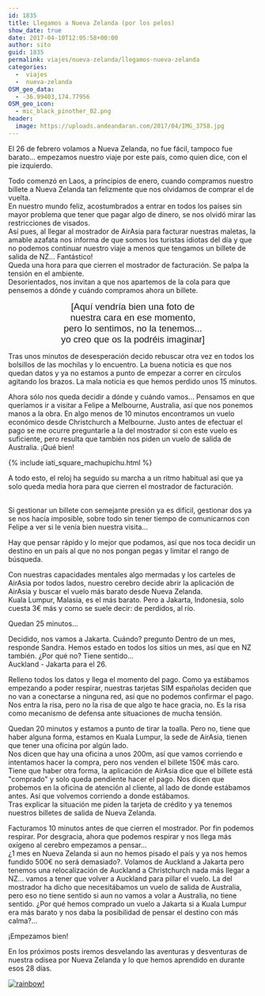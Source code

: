 ```yaml
---
id: 1835
title: Llegamos a Nueva Zelanda (por los pelos)
show_date: true
date: 2017-04-10T12:05:58+00:00
author: sito
guid: 1835
permalink: viajes/nueva-zelanda/llegamos-nueva-zelanda
categories:
  -  viajes
  -  nueva-zelanda
OSM_geo_data:
  - -36.99403,174.77956
OSM_geo_icon:
  - mic_black_pinother_02.png
header:
  image: https://uploads.andeandaran.com/2017/04/IMG_3758.jpg
---
```


  El 26 de febrero volamos a Nueva Zelanda, no fue fácil, tampoco fue barato... empezamos nuestro viaje por este país, como quien dice, con el pie izquierdo.



  Todo comenzó en Laos, a principios de enero, cuando compramos nuestro billete a Nueva Zelanda tan felizmente que nos olvidamos de comprar el de vuelta.<br /> En nuestro mundo feliz, acostumbrados a entrar en todos los países sin mayor problema que tener que pagar algo de dinero, se nos olvidó mirar las restricciones de visados.<br /> Así pues, al llegar al mostrador de AirAsia para facturar nuestras maletas, la amable azafata nos informa de que somos los turistas idiotas del día y que no podemos continuar nuestro viaje a menos que tengamos un billete de salida de NZ... Fantástico!<br /> Queda una hora para que cierren el mostrador de facturación. Se palpa la tensión en el ambiente.<br /> Desorientados, nos invitan a que nos apartemos de la cola para que pensemos a dónde y cuándo compramos ahora un billete.


<p style="text-align: center;">
  <span style="font-size: 14pt; font-family: arial, helvetica, sans-serif;">[Aquí vendría bien una foto de</span><br /> <span style="font-size: 14pt; font-family: arial, helvetica, sans-serif;"> nuestra cara en ese momento,</span><br /> <span style="font-size: 14pt; font-family: arial, helvetica, sans-serif;"> pero lo sentimos, no la tenemos...</span><br /> <span style="font-size: 14pt; font-family: arial, helvetica, sans-serif;"> yo creo que os la podréis imaginar]</span>



  Tras unos minutos de desesperación decido rebuscar otra vez en todos los bolsillos de las mochilas y lo encuentro. La buena noticia es que nos quedan datos y ya no estamos a punto de empezar a correr en círculos agitando los brazos. La mala noticia es que hemos perdido unos 15 minutos.


Ahora sólo nos queda decidir a dónde y cuándo vamos... Pensamos en que queríamos ir a visitar a Felipe a Melbourne, Australia, así que nos ponemos manos a la obra. En algo menos de 10 minutos encontramos un vuelo económico desde Christchurch a Melbourne. Justo antes de efectuar el pago se me ocurre preguntarle a la del mostrador si con este vuelo es suficiente, pero resulta que también nos piden un vuelo de salida de Australia. ¡Qué bien!

{% include iati_square_machupichu.html %}
 
 A todo esto, el reloj ha seguido su marcha a un ritmo habitual así que ya solo queda media hora para que cierren el mostrador de facturación.
  
  <br /> Si gestionar un billete con semejante presión ya es difícil, gestionar dos ya se nos hacía imposible, sobre todo sin tener tiempo de comunicarnos con Felipe a ver si le venía bien nuestra visita...


Hay que pensar rápido y lo mejor que podamos, así que nos toca decidir un destino en un país al que no nos pongan pegas y limitar el rango de búsqueda.


  Con nuestras capacidades mentales algo mermadas y los carteles de AirAsia por todos lados, nuestro cerebro decide abrir la aplicación de AirAsia y buscar el vuelo más barato desde Nueva Zelanda.<br /> Kuala Lumpur, Malasia, es el más barato. Pero a Jakarta, Indonesia, solo cuesta 3€ más y como se suele decir: de perdidos, al río.



  Quedan 25 minutos...



  Decidido, nos vamos a Jakarta. Cuándo? pregunto Dentro de un mes, responde Sandra. Hemos estado en todos los sitios un mes, así que en NZ también. ¿Por qué no? Tiene sentido...<br /> Auckland - Jakarta para el 26.



  Relleno todos los datos y llega el momento del pago. Como ya estábamos empezando a poder respirar, nuestras tarjetas SIM españolas deciden que no van a conectarse a ninguna red, así que no podemos confirmar el pago.<br /> Nos entra la risa, pero no la risa de que algo te hace gracia, no. Es la risa como mecanismo de defensa ante situaciones de mucha tensión.



  Quedan 20 minutos y estamos a punto de tirar la toalla. Pero no, tiene que haber alguna forma, estamos en Kuala Lumpur, la sede de AirAsia, tienen que tener una oficina por algún lado.<br /> Nos dicen que hay una oficina a unos 200m, así que vamos corriendo e intentamos hacer la compra, pero nos venden el billete 150€ más caro.<br /> Tiene que haber otra forma, la aplicación de AirAsia dice que el billete está "comprado" y solo queda pendiente hacer el pago. Nos dicen que probemos en la oficina de atención al cliente, al lado de donde estábamos antes. Así que volvemos corriendo a donde estábamos.<br /> Tras explicar la situación me piden la tarjeta de crédito y ya tenemos nuestros billetes de salida de Nueva Zelanda.



  Facturamos 10 minutos antes de que cierren el mostrador. Por fin podemos respirar. Por desgracia, ahora que podemos respirar y nos llega más oxígeno al cerebro empezamos a pensar...<br /> ¿1 mes en Nueva Zelanda si aun no hemos pisado el país y ya nos hemos fundido 500€ no será demasiado?. Volamos de Auckland a Jakarta pero tenemos una relocalización de Auckland a Christchurch nada más llegar a NZ... vamos a tener que volver a Auckland para pillar el vuelo. La del mostrador ha dicho que necesitábamos un vuelo de salida de Australia, pero eso no tiene sentido si aun no vamos a volar a Australia, no tiene sentido. ¿Por qué hemos comprado un vuelo a Jakarta si a Kuala Lumpur era más barato y nos daba la posibilidad de pensar el destino con más calma?...



  ¡Empezamos bien!



  En los próximos posts iremos desvelando las aventuras y desventuras de nuestra odisea por Nueva Zelanda y lo que hemos aprendido en durante esos 28 días.


[<img src="https://live.staticflickr.com/3691/32655357453_2592732ffa_c.jpg" alt="rainbow!" />](https://www.flickr.com/photos/sitoo/32655357453/in/dateposted/)
